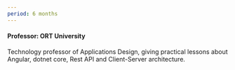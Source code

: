```yaml
---
period: 6 months
---
```

#### Professor: ORT University

Technology professor of Applications Design, giving practical lessons about Angular, dotnet core, Rest API and Client-Server architecture.
